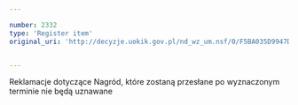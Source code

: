 ```yaml
---

number: 2332
type: 'Register item'
original_uri: 'http://decyzje.uokik.gov.pl/nd_wz_um.nsf/0/F5BA035D9947DF13C12578AB003A9BC2?OpenDocument'


---
```


Reklamacje dotyczące Nagród, które zostaną przesłane po wyznaczonym terminie nie będą uznawane
